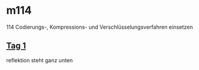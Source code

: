 # m114
114 Codierungs-, Kompressions- und Verschlüsselungsverfahren einsetzen

## [Tag 1](/A_DATEN_CODIEREN_1/README.md)
reflektion steht ganz unten
